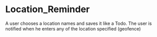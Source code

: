 # Location_Reminder

A user chooses a location names and saves it like a Todo.
The user is notified when he enters any of the location specified (geofence)
